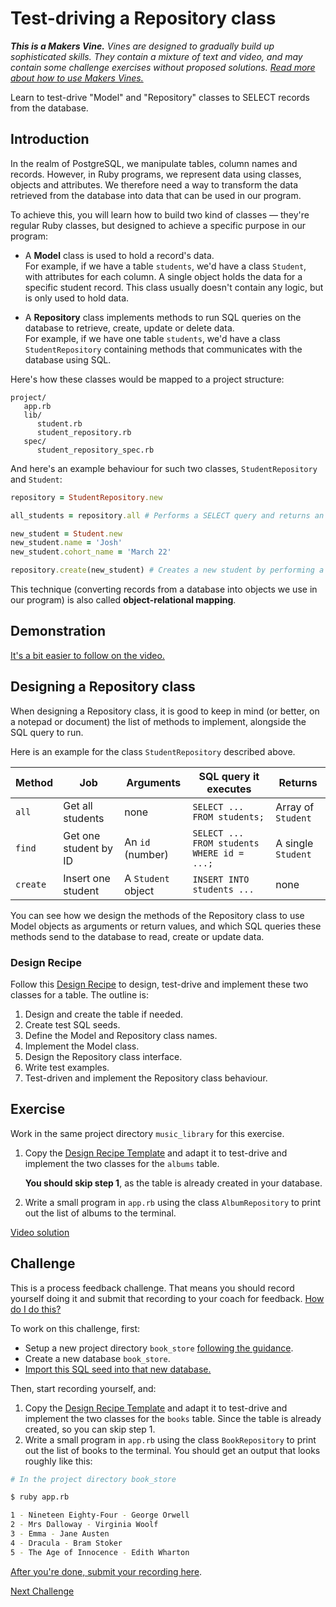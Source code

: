 # Test-driving a Repository class

_**This is a Makers Vine.** Vines are designed to gradually build up sophisticated skills.
They contain a mixture of text and video, and may contain some challenge exercises without
proposed solutions. [Read more about how to use Makers
Vines.](https://github.com/makersacademy/course/blob/main/labels/vines.md)_

Learn to test-drive "Model" and "Repository" classes to SELECT records from the database.

## Introduction

In the realm of PostgreSQL, we manipulate tables, column names and records. However, in
Ruby programs, we represent data using classes, objects and attributes. We
therefore need a way to transform the data retrieved from the database into data that
can be used in our program. 

To achieve this, you will learn how to build two kind of classes — they're regular Ruby
classes, but designed to achieve a specific purpose in our program:
* A **Model** class is used to hold a record's data.   
  For example, if we have a table `students`, we'd have a class `Student`, with attributes
  for each column. A single object holds the data for a specific student record. This class usually doesn't contain any logic, but is only used to hold data.

* A **Repository** class implements methods to run SQL queries on the database to retrieve, create, update or delete data.  
  For example, if we have one table `students`, we'd have a class `StudentRepository`
  containing methods that communicates with the database using SQL.

Here's how these classes would be mapped to a project structure:

```
project/
   app.rb
   lib/
      student.rb
      student_repository.rb
   spec/
      student_repository_spec.rb
```

And here's an example behaviour for such two classes, `StudentRepository` and `Student`:

```ruby
repository = StudentRepository.new 

all_students = repository.all # Performs a SELECT query and returns an array of Student objects.

new_student = Student.new
new_student.name = 'Josh'
new_student.cohort_name = 'March 22'

repository.create(new_student) # Creates a new student by performing a INSERT query.
```

This technique (converting records from a database into objects we use in our program) is
also called **object-relational mapping**.

## Demonstration

[It's a bit easier to follow on the video.](https://www.youtube.com/watch?v=fX_IXqDVplg)

## Designing a Repository class

When designing a Repository class, it is good to keep in mind (or better, on a notepad or
document) the list of methods to implement, alongside the SQL query to run.

Here is an example for the class `StudentRepository` described above.

| Method      |Job| Arguments | SQL query it executes                                    | Returns  |
| ----------- |----|-----------| ----------------------------------------------|----------|
| `all`       |Get all students| none      | `SELECT ... FROM students;` | Array of `Student` |
| `find`      |Get one student by ID| An `id` (number) | `SELECT ... FROM students WHERE id = ...;` | A single `Student` |
| `create`    |Insert one student| A `Student` object  | `INSERT INTO students ...` | none |

You can see how we design the methods of the Repository class to use Model objects as arguments or return values, and which SQL queries these methods send to the
database to read, create or update data.

### Design Recipe

Follow this [Design
Recipe](../resources/repository_class_recipe_template.md) to design, test-drive and
implement these two classes for a table. The outline is:
  1. Design and create the table if needed.
  2. Create test SQL seeds.
  3. Define the Model and Repository class names.
  4. Implement the Model class.
  5. Design the Repository class interface.
  6. Write test examples.
  7. Test-driven and implement the Repository class behaviour.

## Exercise

Work in the same project directory `music_library` for this exercise.

1. Copy the [Design Recipe Template](../resources/repository_class_recipe_template.md) and
   adapt it to test-drive and implement the two classes for the `albums` table. 

    **You should skip step 1**, as the table is already created in your database.

2. Write a small program in `app.rb` using the class `AlbumRepository` to print out the
   list of albums to the terminal.

[Video solution](https://www.youtube.com/watch?v=NhAS1pnjfK4)

<!-- OMITTED -->

## Challenge

This is a process feedback challenge. That means you should record yourself doing it and
submit that recording to your coach for feedback. [How do I do
this?](https://github.com/makersacademy/golden-square/blob/main/pills/process_feedback_challenges.md)

To work on this challenge, first:
  * Setup a new project directory `book_store` [following the
    guidance](../pills/setting_up_database_project.md).
  * Create a new database `book_store`.
  * [Import this SQL seed into that new database.](../resources/seeds/book_store.sql)

Then, start recording yourself, and: 
1. Copy the [Design Recipe Template](../resources/repository_class_recipe_template.md) and
   adapt it to test-drive and implement the two classes for the `books` table. Since the table is already created, so you can skip step 1.
2. Write a small program in `app.rb` using the class `BookRepository` to print out the
   list of books to the terminal. You should get an output that looks roughly like this:

```bash
# In the project directory book_store

$ ruby app.rb

1 - Nineteen Eighty-Four - George Orwell
2 - Mrs Dalloway - Virginia Woolf
3 - Emma - Jane Austen
4 - Dracula - Bram Stoker
5 - The Age of Innocence - Edith Wharton
```

[After you're done, submit your recording here](https://airtable.com/shrNFgNkPWr3d63Db?prefill_Item=db_as01).

[Next Challenge](03_creating_sequence_diagrams.md)
